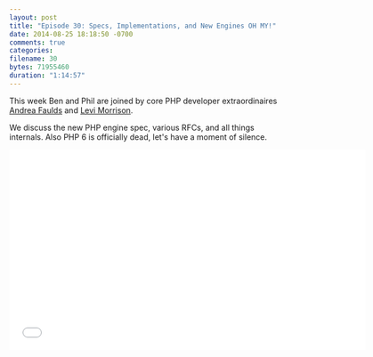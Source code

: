```yaml
---
layout: post
title: "Episode 30: Specs, Implementations, and New Engines OH MY!"
date: 2014-08-25 18:18:50 -0700
comments: true
categories:
filename: 30
bytes: 71955460
duration: "1:14:57"
---
```


This week Ben and Phil are joined by core PHP developer extraordinaires [Andrea Faulds] and [Levi Morrison].

We discuss the new PHP engine spec, various RFCs, and all things internals.  Also PHP 6 is officially dead, let's have a moment of silence.

[Andrea Faulds]: https://twitter.com/AndreaFaulds
[Levi Morrison]: https://twitter.com/morrisonlevi

<iframe width="640" height="360" src="//www.youtube.com/embed/qxvVEdpmTt8" frameborder="0" allowfullscreen></iframe>
